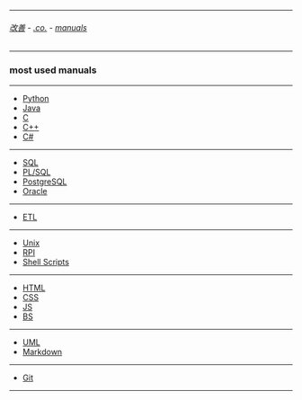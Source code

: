 
---

###### [改善](https://github.com/ttltrk/0C/blob/master/README.MD) - [.co.](https://github.com/ttltrk/PRG/blob/master/CODING.MD) - [manuals](https://github.com/ttltrk/PRG/blob/master/MAN.MD)

---

### most used manuals

---

* [Python](https://github.com/ttltrk/PRG/blob/master/PY/DOC/OPYM/OPYM.MD)
* [Java](https://github.com/ttltrk/PRG/blob/master/JAVA/DOC/OJM/OJM.MD)
* [C](https://github.com/ttltrk/PRG/blob/master/C/DOC/C/C.MD)
* [C++](https://github.com/ttltrk/PRG/blob/master/C/DOC/CPP/CPP.MD)
* [C#](https://github.com/ttltrk/PRG/blob/master/C/DOC/CS/CS.MD)

---

* [SQL](https://github.com/ttltrk/DB/blob/master/SQL/DOC/OSM/OSM.MD)
* [PL/SQL](https://github.com/ttltrk/DB/blob/master/PLSQL/DOC/OPSM/OPSM.MD)
* [PostgreSQL](https://github.com/ttltrk/DB/blob/master/POSTGRESQL/OPSM/OPSM.MD)
* [Oracle](https://github.com/ttltrk/DB/blob/master/ORA/BMO/BMO.MD)

---

* [ETL](https://github.com/ttltrk/PRG/blob/master/DATA/ETL/ETL.MD)

---

* [Unix](https://github.com/ttltrk/ELSE/blob/master/SHELL/OUM/OUM.MD)
* [RPI](https://github.com/ttltrk/ELSE/blob/master/RPI/BMRPI/BMRPI.MD)
* [Shell Scripts](https://github.com/ttltrk/ELSE/blob/master/SHELL/OSSM/OSSM.MD)

---

* [HTML]()
* [CSS]()
* [JS]()
* [BS]()

---

* [UML]()
* [Markdown](https://github.com/ttltrk/ELSE/blob/master/MD/BMDM.MD)

---

* [Git](https://github.com/ttltrk/ELSE/blob/master/GIT/DOC/OGM/OGM.MD)

---
